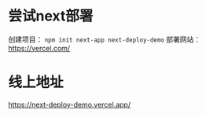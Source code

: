 # 尝试next部署
创建项目： `npm init next-app next-deploy-demo`
部署网站：https://vercel.com/



# 线上地址
https://next-deploy-demo.vercel.app/